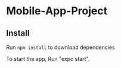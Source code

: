 # Mobile-App-Project

## Install

Run `npm install` to download dependencies

To start the app, Run "expo start".
